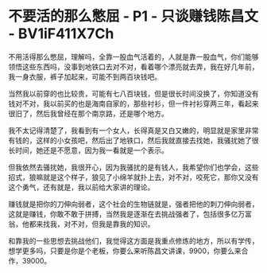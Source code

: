 # 不要活的那么憋屈 - P1 - 只谈赚钱陈昌文 - BV1iF411X7Ch

不用活得那么憋屈，理解吗，全靠一股血气活着的，人就是靠一股血气，你们能够领悟这些东西吗，没事到地铁口去对不对，看着哪个漂亮就去弄，我在好几年前，我一身衣服，裤子加起来，可能不到两百块钱吧。

当然我以前穿的也比较贵，可能有七八百块钱，但是很长时间没换了，你知道没有钱对不对，我以前买的也是海南自家的，那些衬衫，但一件衬衫穿两三年，看起来很旧了，然后我曾经在那个南京路，还是哪个地方。

我不太记得清楚了，我看到有一个女人，长得真是又白又嫩的，明显就是家里非常有钱的，这样的小女孩吧，然后出了地铁口，然后我就直接去找她，我骚扰她了很长时间，她还是不愿意，因为我一看就是一个表示。

但我依然去骚扰她，我很开心，因为我骚扰的是有钱人，我希望你们也学会，这些招式，狼嘛就是这个样子，狼见了小绵羊就扑上去，对不对，咬死它，那你又没有这个勇气，还有就是，我以前给大家讲的理论。

赚钱就是把你的刀伸向弱者，这个社会的生物链就是，强者把他的刺刀伸向弱者，这就是赚钱，你敢不敢于拼搏，当然我是逐渐在去挑战强者了，包括很多亿万富翁，他都来找我，对不对，但我是靠我的知识。

和靠我的一些思想去挑战他们，我觉得这方面是我重点修炼的地方，所以有学传，想学更多吗，只要是你是个老板，你要么来听陈昌文讲课，9900，你要么来合作，39000。

